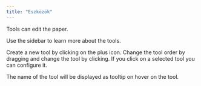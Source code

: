 ```yaml
---
title: "Eszközök"
---
```


Tools can edit the paper.

Use the sidebar to learn more about the tools.

Create a new tool by clicking on the plus icon. Change the tool order by dragging and change the tool by clicking.
If you click on a selected tool you can configure it.

The name of the tool will be displayed as tooltip on hover on the tool.
